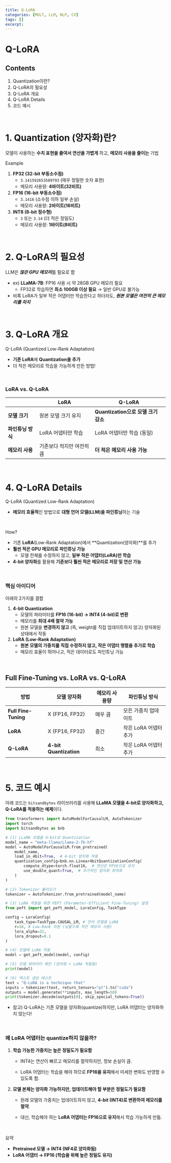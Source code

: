 ```yaml
---
title: Q-LoRA
categories: [MULT, LLM, NLP, CV]
tags: []
excerpt: 
---
```


<script src="https://cdn.mathjax.org/mathjax/latest/MathJax.js?config=TeX-AMS-MML_HTMLorMML" type="text/javascript"></script>

# Q-LoRA

## Contents

1. Quantization이란?
2. Q-LoRA의 필요성
3. Q-LoRA 개요
4. Q-LoRA Details
5. 코드 예시

<br>

# 1. Quantization (양자화)란?

모델이 사용하는 **수치 표현을 줄여서 연산을 가볍게** 하고, **메모리 사용을 줄이는** 기법

Example

1. **FP32 (32-bit 부동소수점)**
   - `3.141592653589793` (매우 정밀한 숫자 표현)
   - 메모리 사용량: **4바이트(32비트)**
2. **FP16 (16-bit 부동소수점)**
   - `3.1416` (소수점 이하 일부 손실)
   - 메모리 사용량: **2바이트(16비트)**
3. **INT8 (8-bit 정수형)**
   - `3` 또는 `3.14` (더 적은 정밀도)
   - 메모리 사용량: **1바이트(8비트)**

<br>

# 2. Q-LoRA의 필요성

LLM은 ***많은 GPU 메모리***를 필요로 함

- ex) **LLaMA-7B**: FP16 사용 시 약 28GB GPU 메모리 필요
  - FP32로 학습하면 **최소 100GB 이상 필요** → 일반 GPU로 불가능
- 비록 LoRA가 일부 작은 어댑터만 학습한다고 하더라도, ***원본 모델은 여전히 큰 메모리를 차지***

<br>

# 3. Q-LoRA 개요

Q-LoRA (Quantized Low-Rank Adaptation)

- **기존 LoRA**에 **Quantization을 추가**
- 더 적은 메모리로 학습을 가능하게 만든 방법!

<br>

### LoRA vs. Q-LoRA

|                   | **LoRA**                  | **Q-LoRA**                          |
| ----------------- | ------------------------- | ----------------------------------- |
| **모델 크기**     | 원본 모델 크기 유지       | **Quantization으로 모델 크기 감소** |
| **파인튜닝 방식** | LoRA 어댑터만 학습        | LoRA 어댑터만 학습 (동일)           |
| **메모리 사용**   | 기존보다 적지만 여전히 큼 | **더 적은 메모리 사용 가능**        |

<br>

# 4. Q-LoRA Details

Q-LoRA (Quantized Low-Rank Adaptation)

- **메모리 효율적**인 방법으로 **대형 언어 모델(LLM)을 파인튜닝**하는 기술

<br>

How? 

- 기존 **LoRA**(Low-Rank Adaptation)에서 **Quantization(양자화)**를 추가
- **훨씬 적은 GPU 메모리로 파인튜닝 가능**
  - 모델 전체를 수정하지 않고, **일부 작은 어댑터(LoRA)만 학습**
- **4-bit 양자화**를 활용해 **기존보다 훨씬 적은 메모리로 저장 및 연산 가능**

<br>

### 핵심 아이디어

아래의 2가지를 결합

1. **4-bit Quantization**
   - 모델의 파라미터를 **FP16 (16-bit) → INT4 (4-bit)로 변환**
   - 메모리를 **최대 4배 절약 가능**
   - 원본 모델을 **변경하지 않고** (즉, weight를 직접 업데이트하지 않고) 양자화된 상태에서 작동
2. **LoRA (Low-Rank Adaptation)**
   - **원본 모델의 가중치를 직접 수정하지 않고, 작은 어댑터 행렬을 추가로 학습**
   - 메모리 효율이 뛰어나고, 적은 데이터로도 파인튜닝 가능

<br>

## Full Fine-Tuning vs. LoRA vs. Q-LoRA

| 방법                 | 모델 양자화            | 메모리 사용량 | 파인튜닝 방식         |
| -------------------- | ---------------------- | ------------- | --------------------- |
| **Full Fine-Tuning** | X (FP16, FP32)         | 매우 큼       | 모든 가중치 업데이트  |
| **LoRA**             | X (FP16, FP32)         | 중간          | 작은 LoRA 어댑터 추가 |
| **Q-LoRA**           | **4-bit Quantization** | 최소          | 작은 LoRA 어댑터 추가 |

<br>

# 5. 코드 예시

아래 코드는 `bitsandbytes` 라이브러리를 사용해 **LLaMA 모델을 4-bit로 양자화하고, Q-LoRA를 적용하는 예제**이다.

```python
from transformers import AutoModelForCausalLM, AutoTokenizer
import torch
import bitsandbytes as bnb

# (1) LLaMA 모델을 4-bit로 Quantization
model_name = "meta-llama/Llama-2-7b-hf"
model = AutoModelForCausalLM.from_pretrained(
    model_name, 
    load_in_4bit=True,  # 4-bit 양자화 적용
    quantization_config=bnb.nn.Linear4bitQuantizationConfig(
        compute_dtype=torch.float16,  # 연산은 FP16으로 유지
        use_double_quant=True,  # 추가적인 양자화 최적화
    )
)

# (2) Tokenizer 불러오기
tokenizer = AutoTokenizer.from_pretrained(model_name)

# (3) LoRA 적용을 위한 PEFT (Parameter-Efficient Fine-Tuning) 설정
from peft import get_peft_model, LoraConfig, TaskType

config = LoraConfig(
    task_type=TaskType.CAUSAL_LM, # 언어 모델용 LoRA
    r=16, # Low-Rank 차원 (낮을수록 적은 메모리 사용)
    lora_alpha=32, 
    lora_dropout=0.1
)

# (4) 모델에 LoRA 적용
model = get_peft_model(model, config)

# (5) 모델 파라미터 확인 (양자화 + LoRA 적용됨)
print(model)

# (6) 텍스트 생성 테스트
text = "Q-LoRA is a technique that"
inputs = tokenizer(text, return_tensors="pt").to("cuda")
outputs = model.generate(**inputs, max_length=50)
print(tokenizer.decode(outputs[0], skip_special_tokens=True))
```

- 참고) Q-LoRA는 기존 모델을 양자화(quantize)하지만, LoRA 어댑터는 양자화하지 않는다!

<br>

### 왜 LoRA 어댑터는 quantize하지 않을까?

1. **학습 가능한 가중치는 높은 정밀도가 필요함**

   - INT4는 연산이 빠르고 메모리를 절약하지만, 정보 손실이 큼.

   - LoRA 어댑터는 학습을 해야 하므로 **FP16을 유지**해서 미세한 변화도 반영할 수 있도록 함.

2. **모델 본체는 양자화 가능하지만, 업데이트해야 할 부분은 정밀도가 필요함**

   - 원래 모델의 가중치는 업데이트하지 않고, **4-bit (INT4)로 변환하여 메모리를 절약**.

   - 대신, 학습해야 하는 **LoRA 어댑터는 FP16으로 유지**해서 학습 가능하게 만듦.

<br>

요약

- **Pretrained 모델 → INT4 (NF4로 양자화됨)**
-  **LoRA 어댑터 → FP16 (학습을 위해 높은 정밀도 유지)**
